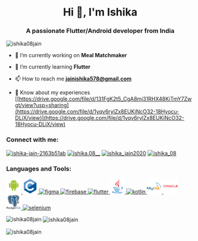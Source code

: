 <h1 align="center">Hi 👋, I'm Ishika</h1>
<h3 align="center">A passionate Flutter/Android developer from India</h3>

<p align="left"> <img src="https://komarev.com/ghpvc/?username=ishika08jain&label=Profile%20views&color=0e75b6&style=flat" alt="ishika08jain" /> </p>

- 🔭 I’m currently working on **Meal Matchmaker**

- 🌱 I’m currently learning **Flutter**

- 📫 How to reach me **jainishika578@gmail.com**

- 📄 Know about my experiences [[https://drive.google.com/file/d/131FgK2t5_CgA8mj31RHX48KiTmY7Zwgt/view?usp=sharing](https://drive.google.com/file/d/1yqv6rylZx8EUKiNcO32-18Hyocu-DLiX/view)](https://drive.google.com/file/d/1yqv6rylZx8EUKiNcO32-18Hyocu-DLiX/view)

<h3 align="left">Connect with me:</h3>
<p align="left">
<a href="https://linkedin.com/in/ishika-jain-2163b51ab" target="blank"><img align="center" src="https://raw.githubusercontent.com/rahuldkjain/github-profile-readme-generator/master/src/images/icons/Social/linked-in-alt.svg" alt="ishika-jain-2163b51ab" height="30" width="40" /></a>
<a href="https://instagram.com/ishika.08__" target="blank"><img align="center" src="https://raw.githubusercontent.com/rahuldkjain/github-profile-readme-generator/master/src/images/icons/Social/instagram.svg" alt="ishika.08__" height="30" width="40" /></a>
<a href="https://www.hackerrank.com/ishika_jain2020" target="blank"><img align="center" src="https://raw.githubusercontent.com/rahuldkjain/github-profile-readme-generator/master/src/images/icons/Social/hackerrank.svg" alt="ishika_jain2020" height="30" width="40" /></a>
<a href="https://www.leetcode.com/ishika_08" target="blank"><img align="center" src="https://raw.githubusercontent.com/rahuldkjain/github-profile-readme-generator/master/src/images/icons/Social/leet-code.svg" alt="ishika_08" height="30" width="40" /></a>
</p>

<h3 align="left">Languages and Tools:</h3>
<p align="left"> <a href="https://developer.android.com" target="_blank" rel="noreferrer"> <img src="https://raw.githubusercontent.com/devicons/devicon/master/icons/android/android-original-wordmark.svg" alt="android" width="40" height="40"/> </a> <a href="https://www.cprogramming.com/" target="_blank" rel="noreferrer"> <img src="https://raw.githubusercontent.com/devicons/devicon/master/icons/c/c-original.svg" alt="c" width="40" height="40"/> </a> <a href="https://www.figma.com/" target="_blank" rel="noreferrer"> <img src="https://www.vectorlogo.zone/logos/figma/figma-icon.svg" alt="figma" width="40" height="40"/> </a> <a href="https://firebase.google.com/" target="_blank" rel="noreferrer"> <img src="https://www.vectorlogo.zone/logos/firebase/firebase-icon.svg" alt="firebase" width="40" height="40"/> </a> <a href="https://flutter.dev" target="_blank" rel="noreferrer"> <img src="https://www.vectorlogo.zone/logos/flutterio/flutterio-icon.svg" alt="flutter" width="40" height="40"/> </a> <a href="https://www.java.com" target="_blank" rel="noreferrer"> <img src="https://raw.githubusercontent.com/devicons/devicon/master/icons/java/java-original.svg" alt="java" width="40" height="40"/> </a> <a href="https://kotlinlang.org" target="_blank" rel="noreferrer"> <img src="https://www.vectorlogo.zone/logos/kotlinlang/kotlinlang-icon.svg" alt="kotlin" width="40" height="40"/> </a> <a href="https://www.mysql.com/" target="_blank" rel="noreferrer"> <img src="https://raw.githubusercontent.com/devicons/devicon/master/icons/mysql/mysql-original-wordmark.svg" alt="mysql" width="40" height="40"/> </a> <a href="https://www.oracle.com/" target="_blank" rel="noreferrer"> <img src="https://raw.githubusercontent.com/devicons/devicon/master/icons/oracle/oracle-original.svg" alt="oracle" width="40" height="40"/> </a> <a href="https://www.postgresql.org" target="_blank" rel="noreferrer"> <img src="https://raw.githubusercontent.com/devicons/devicon/master/icons/postgresql/postgresql-original-wordmark.svg" alt="postgresql" width="40" height="40"/> </a> <a href="https://www.selenium.dev" target="_blank" rel="noreferrer"> <img src="https://raw.githubusercontent.com/detain/svg-logos/780f25886640cef088af994181646db2f6b1a3f8/svg/selenium-logo.svg" alt="selenium" width="40" height="40"/> </a> </p>

<p><img align="left" src="https://github-readme-stats.vercel.app/api/top-langs?username=ishika08jain&show_icons=true&locale=en&layout=compact" alt="ishika08jain" /></p>

<p>&nbsp;<img align="center" src="https://github-readme-stats.vercel.app/api?username=ishika08jain&show_icons=true&locale=en" alt="ishika08jain" /></p>

<p><img align="center" src="https://github-readme-streak-stats.herokuapp.com/?user=ishika08jain&" alt="ishika08jain" /></p>
